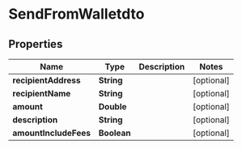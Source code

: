 

# SendFromWalletdto


## Properties

| Name | Type | Description | Notes |
|------------ | ------------- | ------------- | -------------|
|**recipientAddress** | **String** |  |  [optional] |
|**recipientName** | **String** |  |  [optional] |
|**amount** | **Double** |  |  [optional] |
|**description** | **String** |  |  [optional] |
|**amountIncludeFees** | **Boolean** |  |  [optional] |



